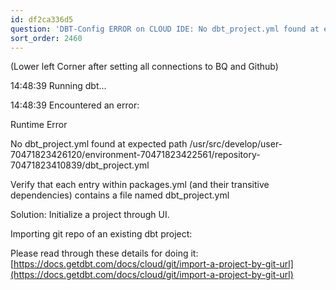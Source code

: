 ```yaml
---
id: df2ca336d5
question: 'DBT-Config ERROR on CLOUD IDE: No dbt_project.yml found at expected path'
sort_order: 2460
---
```


(Lower left Corner after setting all connections to BQ and Github)

14:48:39 Running dbt...

14:48:39 Encountered an error:

Runtime Error

No dbt_project.yml found at expected path /usr/src/develop/user-70471823426120/environment-70471823422561/repository-70471823410839/dbt_project.yml

Verify that each entry within packages.yml (and their transitive dependencies) contains a file named dbt_project.yml

Solution: Initialize a project through UI.

Importing git repo of an existing dbt project:

Please read through these details for doing it: [https://docs.getdbt.com/docs/cloud/git/import-a-project-by-git-url](https://docs.getdbt.com/docs/cloud/git/import-a-project-by-git-url)

